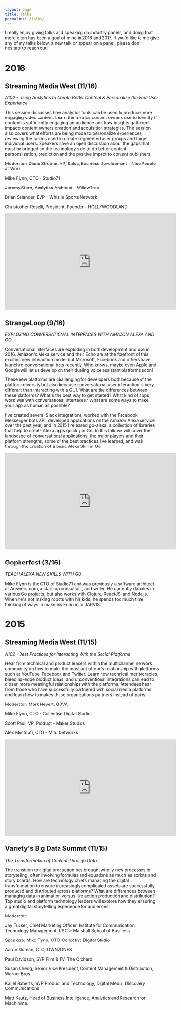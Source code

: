 ```yaml
---
layout: page
title: Talks
permalink: /talks/
---
```


<p class="message">
  I really enjoy giving talks and speaking on industry panels, and doing that more often has been a goal of mine in 2016 and 2017. If you'd like to me give any of my talks below, a new talk or appear on a panel, please don't hesitate to reach out!
</p>

# 2016

## Streaming Media West (11/16)

*A102 - Using Analytics to Create Better Content & Personalize the End-User Experience*

This session discusses how analytics tools can be used to produce more engaging video content. Learn the metrics content owners use to identify if content is sufficiently engaging an audience and how insights gathered impacts content owners creation and acquisition strategies. The session also covers what efforts are being made to personalize experiences, reviewing the tactics used to create segmented user groups and target individual users. Speakers have an open discussion about the gaps that must be bridged on the technology side to do better content personalization, prediction and the positive impact to content publishers.

Moderator: Diane Strutner, VP, Sales, Business Development - Nice People at Work

Mike Flynn, CTO - Studio71

Jeremy Stern, Analytics Architect - WillowTree

Brian Selander, EVP - Whistle Sports Network

Christopher Roselli, President, Founder - HOLLYWOODLAND

<iframe width="560" height="315" src="https://www.youtube.com/embed/lv9_7AbGKwc?rel=0&amp;showinfo=0" frameborder="0" allowfullscreen></iframe>

## StrangeLoop (9/16)

*EXPLORING CONVERSATIONAL INTERFACES WITH AMAZON ALEXA AND GO*

Conversational interfaces are exploding in both development and use in 2016. Amazon's Alexa service and their Echo are at the forefront of this exciting new interaction model but Microsoft, Facebook and others have launched conversational bots recently. Who knows, maybe even Apple and Google will let us develop on their dueling voice assistant platforms soon!

These new platforms are challenging for developers both because of the platform diversity but also because conversational user interaction is very different than interacting with a GUI. What are the differences between these platforms? What's the best way to get started? What kind of apps work well with conversational interfaces? What are some ways to make your app as human as possible?

I've created several Slack integrations, worked with the Facebook Messenger bots API, developed applications on the Amazon Alexa service over the past year, and in 2015 I released go-alexa, a collection of libraries that help to create Alexa apps quickly in Go. In this talk we will cover the landscape of conversational applications, the major players and their platform strengths, some of the best practices I've learned, and walk through the creation of a basic Alexa Skill in Go.

<iframe width="560" height="315" src="https://www.youtube.com/embed/0qfrZmumdO0?rel=0&amp;showinfo=0" frameborder="0" allowfullscreen></iframe>

## Gopherfest (3/16)

*TEACH ALEXA NEW SKILLS WITH GO*

Mike Flynn is the CTO of Studio71 and was previously a software architect at Answers.com, a start-up consultant, and writer. He currently dabbles in various Go projects, but also works with Clojure, ReactJS, and Node.js. When he's not making robots with his kids, he spends too much time thinking of ways to make his Echo in to JARVIS.

# 2015

## Streaming Media West (11/15)

*A102 - Best Practices for Interacting With the Social Platforms*

Hear from technical and product leaders within the multichannel network community on how to make the most out of one’s relationship with platforms such as YouTube, Facebook and Twitter. Learn how technical meritocracies, bleeding-edge product ideas, and unconventional integrations can lead to closer, more meaningful relationships with the platforms. Attendees hear from those who have successfully partnered with social media platforms and learn how to makes these organizations partners instead of pains.

Moderator: Mark Heyert, GOVA

Mike Flynn, CTO - Collective Digital Studio

Scott Paul, VP, Product - Maker Studios

Alex Mostoufi, CTO - Mitu Networks

<iframe width="560" height="315" src="https://www.youtube.com/embed/qQklVLK26tM?rel=0&amp;showinfo=0" frameborder="0" allowfullscreen></iframe>

## Variety's Big Data Summit (11/15)

*The Transformation of Content Through Data*

The transition to digital production has brought wholly new processes in storytelling, often involving formulas and equations as much as scripts and story boards. How are technology chiefs managing the digital transformation to ensure increasingly complicated assets are successfully produced and distributed across platforms? What are differences between managing data in animation versus live action production and distribution? Top studio and platform technology leaders will explore how they ensuring a great digital storytelling experience for audiences.

Moderator:

Jay Tucker, Chief Marketing Officer, Institute for Communication Technology Management, USC > Marshall School of Business

Speakers:
Mike Flynn, CTO, Collective Digital Studio

Aaron Sloman, CTO, OWNZONES

Paul Davidson, SVP Film & TV, The Orchard

Susan Cheng, Senior Vice President, Content Management & Distribution, Warner Bros.

Kaliel Roberts, SVP Product and Technology, Digital Media, Discovery Communications

Matt Kautz, Head of Business Intelligence, Analytics and Research for Machinima.
